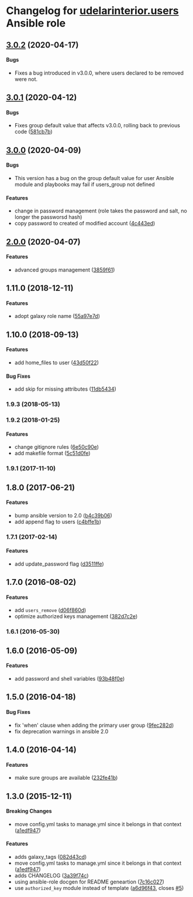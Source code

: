 # Changelog for [udelarinterior.users](https://galaxy.ansible.com/udelarinterior/users) Ansible role

<a name="3.0.2"></a>
## [3.0.2](https://github.com/UdelaRInterior/ansible-users/releases/tag/v3.0.2) (2020-04-17)

#### Bugs

* Fixes a bug introduced in v3.0.0, where users declared to be removed were not.

<a name="3.0.1"></a>
## [3.0.1](https://github.com/UdelaRInterior/ansible-users/releases/tag/v3.0.1) (2020-04-12)

#### Bugs

* Fixes group default value that affects v3.0.0, rolling back to previous code ([581cb7b](https://github.com/UdelaRInterior/ansible-users/commit/581cb7be48b90ecfa62fa135e840fbf8cd761054)) 

<a name="3.0.0"></a>
## [3.0.0](https://github.com/UdelaRInterior/ansible-users/releases/tag/v3.0.0) (2020-04-09)

#### Bugs

* This version has a bug on the group default value for user Ansible module and playbooks may fail if users_group not defined  

#### Features

* change in password management (role takes the password and salt, no longer the passworsd hash)
* copy password to created of modified account ([4c443ed](https://github.com/UdelaRInterior/ansible-users/tree/4c443edc54ebd8e1645cc29cda8fbe1090baf172/))


<a name="2.0.0"></a>
## [2.0.0](https://github.com/UdelaRInterior/ansible-users/releases/tag/v2.0.0) (2020-04-07)

#### Features

* advanced groups management ([3859f61](https://github.com/UdelaRInterior/ansible-users/blob/3859f61c36c3659dbe8709ebf4422ba6bda2eb13/))

<a name="1.11.0"></a>
## 1.11.0 (2018-12-11)

#### Features

*   adopt galaxy role name ([55a97e7d](https://github.com/weareinteractive/ansible-users/commit/55a97e7da4444af230a1621e7cd68ed80ec41a3a))

<a name="1.10.0"></a>
## 1.10.0 (2018-09-13)

#### Features

*   add home_files to user ([43d50f22](https://github.com/weareinteractive/ansible-users/commit/43d50f2265958889b1f73dd4fd8da3fbaeb42d1b))

#### Bug Fixes

*   add skip for missing attributes ([11db5434](https://github.com/weareinteractive/ansible-users/commit/11db5434588e868b76d16404b242d2731333b966))

<a name="1.9.3"></a>
### 1.9.3 (2018-05-13)

<a name="1.9.2"></a>
### 1.9.2 (2018-01-25)

#### Features

*   change gitignore rules ([6e50c90e](https://github.com/weareinteractive/ansible-users/commit/6e50c90e2d7a43392492bb0a9e662dd5f3da6188))
*   add makefile format ([5c51d0fe](https://github.com/weareinteractive/ansible-users/commit/5c51d0fe1d99240a95dbfa791da62de3e2c57ab6))

<a name="1.9.1"></a>
### 1.9.1 (2017-11-10)

<a name="1.8.0"></a>
## 1.8.0 (2017-06-21)

#### Features

*   bump ansible version to 2.0 ([b4c39b06](https://github.com/weareinteractive/ansible-users/commit/b4c39b0653ac425a34b5162af0309465cd7284c8))
*   add append flag to users ([c4bffe1b](https://github.com/weareinteractive/ansible-users/commit/c4bffe1b7cc44d557b2b88ac1925f19c92f85f6d))

<a name="1.7.1"></a>
### 1.7.1 (2017-02-14)

#### Features

*   add update_password flag ([d3511ffe](https://github.com/weareinteractive/ansible-users/commit/d3511ffee448b691965ad4b976a7b32e7dc8824d))

<a name="1.7.0"></a>
## 1.7.0 (2016-08-02)

#### Features

*   add `users_remove` ([d06f860d](https://github.com/weareinteractive/ansible-users/commit/d06f860d064da9115331224ec16fcfe5db91fa82))
*   optimize authorized keys management ([382d7c2e](https://github.com/weareinteractive/ansible-users/commit/382d7c2e9f7edc987c2f8b0679fc27cdfdc9c6b6))

<a name="1.6.1"></a>
### 1.6.1 (2016-05-30)

<a name="1.6.0"></a>
## 1.6.0 (2016-05-09)

#### Features

*   add password and shell variables ([93b48f0e](https://github.com/weareinteractive/ansible-users/commit/93b48f0eb0e9c547717a5679f9dbc14a18d32b17))

<a name="1.5.0"></a>
## 1.5.0 (2016-04-18)

#### Bug Fixes

*   fix 'when' clause when adding the primary user group ([9fec282d](https://github.com/weareinteractive/ansible-users/commit/9fec282d4635eeb808837c4ce9ddfed25ce7bffd))
*   fix deprecation warnings in ansible 2.0

<a name="1.4.0"></a>
## 1.4.0 (2016-04-14)

#### Features

*   make sure groups are available ([232fe41b](https://github.com/weareinteractive/ansible-users/commit/232fe41b47372177492789e7a9f1ee5bb851de2e))

<a name="1.3.0"></a>
## 1.3.0 (2015-12-11)

#### Breaking Changes

*   move config.yml tasks to manage.yml since it belongs in that context ([a1edf947](https://github.com/weareinteractive/ansible-users/commit/a1edf94719275b4f204105807ee32d21dd3319d2))

#### Features

*   adds galaxy_tags ([082d43cd](https://github.com/weareinteractive/ansible-users/commit/082d43cd4cadbfacb9e6c57e54dfdf3d17f31db8))
*   move config.yml tasks to manage.yml since it belongs in that context ([a1edf947](https://github.com/weareinteractive/ansible-users/commit/a1edf94719275b4f204105807ee32d21dd3319d2))
*   adds CHANGELOG ([3a39f74c](https://github.com/weareinteractive/ansible-users/commit/3a39f74cb6ba1bea4fda7483122bae889ac6251e))
*   using ansible-role docgen for README geneartion ([7c16c027](https://github.com/weareinteractive/ansible-users/commit/7c16c02716a65af4e90916bf88bf0083a5a902d1))
*   use `authorized_key` module instead of template ([a6d96f43](https://github.com/weareinteractive/ansible-users/commit/a6d96f4358e601c9c634b43629e8e9304f0e395e), closes [#5](https://github.com/weareinteractive/ansible-users/issues/5))
